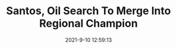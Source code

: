 ---
"title": "Santos, Oil Search To Merge Into Regional Champion"
"date": "2021-9-10 12:59:13"
"feed_name": "RIGZONE"
"feed_website": "http://www.rigzone.com/"
"feed_rss": "http://www.rigzone.com/news/rss/rigzone_latest.aspx"
"link": "https://www.rigzone.com/news/santos_oil_search_to_merge_into_regional_champion-10-sep-2021-166407-article/?rss=true"
"file": "_posts/2021-9-10-12-59-13_RIGZONE_afda7091001e299dbb5939066280ccea014e04c0.md"
"accident": "0"
"drilling": "0"
---
